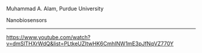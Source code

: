 Muhammad A. Alam, Purdue University

Nanobiosensors

--------------
https://www.youtube.com/watch?v=dmSlTHXrWdQ&list=PLtkeUZItwHK6CmhINW1mE3pJfNqVZ770Y
